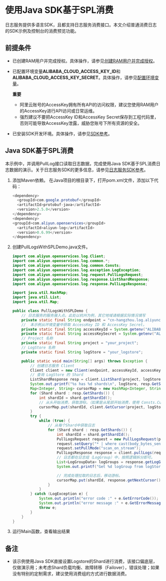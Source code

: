 # 使用Java SDK基于SPL消费
日志服务提供多语言SDK，且都支持日志服务消费接口。本文介绍普通消费日志的SDK示例及控制台的消费预览功能。
## 前提条件
* 已创建RAM用户并完成授权。具体操作，请参见[创建RAM用户并完成授权](https://help.aliyun.com/zh/sls/using-the-openapi-example#78541bf01a5df)。
* 已配置环境变量**ALIBABA_CLOUD_ACCESS_KEY_ID**和**ALIBABA_CLOUD_ACCESS_KEY_SECRET**。具体操作，请参见[配置环境变量](https://help.aliyun.com/zh/sls/using-the-openapi-example#8e83951026slv)。

  **重要**
  * 阿里云账号的AccessKey拥有所有API的访问权限，建议您使用RAM用户的AccessKey进行API访问或日常运维。
  * 强烈建议不要把AccessKey ID和AccessKey Secret保存到工程代码里，否则可能导致AccessKey泄露，威胁您账号下所有资源的安全。
* 已安装SDK开发环境。具体操作，请参见[SDK参考](https://help.aliyun.com/zh/sls/developer-reference/overview-of-log-service-sdk#reference-n3h-2sq-zdb)。
## Java SDK基于SPL消费
本示例中，并调用PullLog接口读取日志数据，完成使用Java SDK基于SPL消费日志数据的演示。关于日志服务SDK的更多信息，请参见[日志服务SDK参考](https://help.aliyun.com/zh/sls/developer-reference/overview-of-log-service-sdk#reference-n3h-2sq-zdb)。
1. 添加Maven依赖。
在Java项目的根目录下，打开pom.xml文件，添加以下代码：
    ```java
    <dependency>
      <groupId>com.google.protobuf</groupId>
      <artifactId>protobuf-java</artifactId>
      <version>2.5.0</version>
    </dependency>
    <dependency>
    <groupId>com.aliyun.openservices</groupId>
      <artifactId>aliyun-log</artifactId>
      <version>0.6.99</version>
    </dependency>
    ```
2. 创建PullLogsWithSPLDemo.java文件。
    ```java
    import com.aliyun.openservices.log.Client;
    import com.aliyun.openservices.log.common.*;
    import com.aliyun.openservices.log.common.Consts;
    import com.aliyun.openservices.log.exception.LogException;
    import com.aliyun.openservices.log.request.PullLogsRequest;
    import com.aliyun.openservices.log.response.ListShardResponse;
    import com.aliyun.openservices.log.response.PullLogsResponse;

    import java.util.HashMap;
    import java.util.List;
    import java.util.Map;

    public class PullLogsWithSPLDemo {
        // 日志服务的服务接入点。此处以杭州为例，其它地域请根据实际情况填写
        private static final String endpoint = "cn-hangzhou.log.aliyuncs.com";
        //  本示例从环境变量中获取 AccessKey ID 和 AccessKey Secret。
        private static final String accessKeyId = System.getenv("ALIBABA_CLOUD_ACCESS_KEY_ID");
        private static final String accessKeySecret = System.getenv("ALIBABA_CLOUD_ACCESS_KEY_SECRET");
        // Project 名称
        private static final String project = "your_project";
        // LogStore 名称
        private static final String logStore = "your_logstore";

        public static void main(String[] args) throws Exception {
            // 创建日志服务 Client
            Client client = new Client(endpoint, accessKeyId, accessKeySecret);
            // 查询 LogStore 的 Shard
            ListShardResponse resp = client.ListShard(project, logStore);
            System.out.printf("%s has %d shards\n", logStore, resp.GetShards().size());
            Map<Integer, String> cursorMap = new HashMap<Integer, String>();
            for (Shard shard : resp.GetShards()) {
                int shardId = shard.getShardId();
                // 从头开始消费，获取游标。（如果是从尾部开始消费，使用 Consts.CursorMode.END）
                cursorMap.put(shardId, client.GetCursor(project, logStore, shardId, Consts.CursorMode.BEGIN).GetCursor());
            }
            try {
                while (true) {
                    // 从每个Shard中获取日志
                    for (Shard shard : resp.GetShards()) {
                        int shardId = shard.getShardId();
                        PullLogsRequest request = new PullLogsRequest(project, logStore, shardId, 1000, cursorMap.get(shardId));
                        request.setQuery("* | where cast(body_bytes_sent as bigint) > 14000");
                        request.setPullMode("scan_on_stream");
                        PullLogsResponse response = client.pullLogs(request);
                        // 日志都在日志组（LogGroup）中，按照逻辑拆分即可。
                        List<LogGroupData> logGroups = response.getLogGroups();
                        System.out.printf("Get %d logGroup from logStore:%s:\tShard:%d\n", logGroups.size(), logStore, shardId);

                        // 完成处理拉取的日志后，移动游标。
                        cursorMap.put(shardId, response.getNextCursor());
                    }
                }
            } catch (LogException e) {
                System.out.println("error code :" + e.GetErrorCode());
                System.out.println("error message :" + e.GetErrorMessage());
                throw e;
            }
        }
    }
    ```
3. 运行Main函数，查看输出结果
## 备注
* 该示例使用Java SDK直接设置Logstore的Shard进行消费，该接口偏底层，仅做演示用；未考虑Shard负载均衡、故障转移（Failover），错误处理；如果没有特别的定制需求，建议使用消费组的方式进行数据消费。